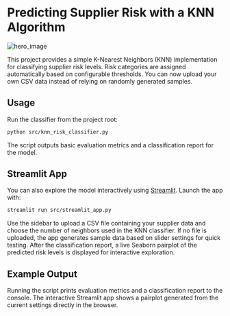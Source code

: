 # Predicting Supplier Risk with a KNN Algorithm
![hero_image](https://github.com/DillonGelman/KNN-supplier-risk-classifier/blob/main/hero_image.png)

This project provides a simple K-Nearest Neighbors (KNN) implementation for classifying supplier risk levels. Risk categories are assigned automatically based on configurable thresholds. You can now upload your own CSV data instead of relying on randomly generated samples.

## Usage

Run the classifier from the project root:

```bash
python src/knn_risk_classifier.py
```

The script outputs basic evaluation metrics and a classification report for the model.

## Streamlit App

You can also explore the model interactively using [Streamlit](https://streamlit.io/).
Launch the app with:

```bash
streamlit run src/streamlit_app.py
```

Use the sidebar to upload a CSV file containing your supplier data and choose
the number of neighbors used in the KNN classifier. If no file is uploaded, the
app generates sample data based on slider settings for quick testing. After the
classification report, a live Seaborn pairplot of the predicted risk levels is
displayed for interactive exploration.

## Example Output

Running the script prints evaluation metrics and a classification report to the
console. The interactive Streamlit app shows a pairplot generated from the
current settings directly in the browser.
